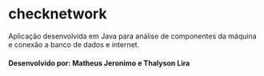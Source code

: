 # checknetwork
Aplicação desenvolvida em Java para análise de componentes da máquina e conexão a banco de dados e internet.

#### Desenvolvido por: Matheus Jeronimo e Thalyson Lira
